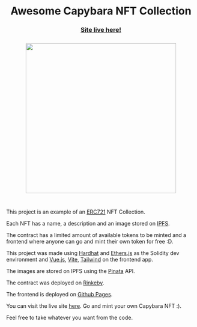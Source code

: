 <div style="width: 100%; text-align: center;">
<h1>Awesome Capybara NFT Collection</h1>
  
  <h3><a href="https://nicobevilacqua.github.io/AwesomeCapybaraNFTCollection/">Site live here!</a></h3>
  
<img width="400" style="margin: 10px auto;" src="https://user-images.githubusercontent.com/5586894/135728448-f1226e1c-c095-40e4-9641-4a79f9fd6f99.png" />
</div>
<br/>
<p>This project is an example of an <a href="https://docs.openzeppelin.com/contracts/3.x/erc721#:~:text=ERC721%20is%20a%20standard%20for,across%20a%20number%20of%20contracts.">ERC721</a> NFT Collection.</p>

<p>Each NFT has a name, a description and an image stored on <a href="https://ipfs.io/">IPFS</a>.</p>

<p>The contract has a limited amount of available tokens to be minted and a frontend where anyone can go and mint their own token for free :D.</p>

<p>This project was made using <a href="https://hardhat.org/">Hardhat</a> and <a href="https://docs.ethers.io/v5/">Ethers.js</a> as the Solidity dev environment and <a href="https://vuejs.org/">Vue.js</a>, <a href="https://vitejs.dev/">Vite</a>, <a href="https://tailwindcss.com/">Tailwind</a> on the frontend app.</p>

<p>The images are stored on IPFS using the <a href="https://www.pinata.cloud/">Pinata</a> API.</p>

<p>The contract was deployed on <a href="https://rinkeby.etherscan.io/">Rinkeby</a>.</p>

<p>The frontend is deployed on <a href="https://pages.github.com/">Github Pages</a>.</p>

<p>
You can visit the live site <a href="https://nicobevilacqua.github.io/AwesomeCapybaraNFTCollection/">here</a>. Go and mint your own Capybara NFT :).</p>

<p>Feel free to take whatever you want from the code.</p>
